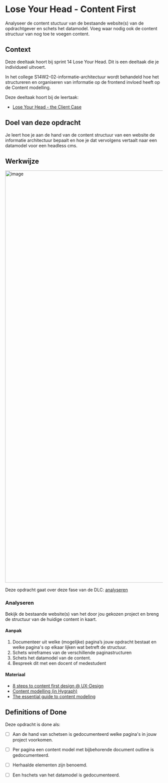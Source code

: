 
# Lose Your Head - Content First

Analyseer de content stuctuur van de bestaande website(s) van de opdrachtgever en schets het datamodel. Voeg waar nodig ook de content structuur van nog toe te voegen content.

## Context

Deze deeltaak hoort bij sprint 14 Lose Your Head. 
Dit is een deeltaak die je individueel uitvoert.

In het college S14W2-02-informatie-architectuur wordt behandeld hoe het structureren en organiseren van informatie op de frontend invloed heeft op de Content modelling.

Deze deeltaak hoort bij de leertaak:
- [Lose Your Head - the Client Case](https://github.com/fdnd-task/lose-your-head-the-client-case/)


## Doel van deze opdracht

Je leert hoe je aan de hand van de content structuur van een website de informatie architectuur bepaalt en hoe je dat vervolgens vertaalt naar een datamodel voor een headless cms.

## Werkwijze
<img width="1313" alt="image" src="https://github.com/fdnd-task/lose-your-head-content-first/assets/1391509/a581d316-0aa9-49c5-b522-65a72021f5b6">


Deze opdracht gaat over deze fase van de DLC: [analyseren](#analyseren)

### Analyseren
Bekijk de bestaande website(s) van het door jou gekozen project en breng de structuur van de huidige content in kaart.

#### Aanpak

1. Documenteer uit welke (mogelijke) pagina’s jouw opdracht bestaat en welke pagina's op elkaar lijken wat betreft de structuur. 
2. Schets wireframes van de verschillende paginastructuren
3. Schets het datamodel van de content.
4. Bespreek dit met een docent of medestudent

#### Materiaal 

- [8 steps to content first design @ UX-Design](https://uxdesign.cc/8-steps-to-content-first-design-fa2885b9caee)
- [Content modelling (in Hygraph)](https://hygraph.com/docs/getting-started/fundamentals/content-modeling)
- [The essential guide to content modeling](https://hygraph.com/blog/essential-guide-to-content-modeling)

## Definitions of Done

Deze opdracht is done als:

- [ ] Aan de hand van schetsen is gedocumenteerd welke pagina's in jouw project voorkomen.
- [ ] Per pagina een content model met bijbehorende document outline is gedocumenteerd.
- [ ] Herhaalde elementen zijn benoemd.
- [ ] Een hschets van het datamodel is gedocumenteerd.


